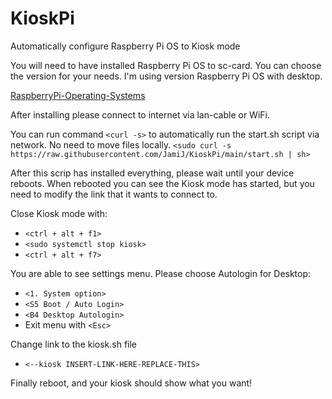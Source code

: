 # KioskPi
Automatically configure Raspberry Pi OS to Kiosk mode

You will need to have installed Raspberry Pi OS to sc-card. You can choose the version for your needs.
I'm using version Raspberry Pi OS with desktop.

[RaspberryPi-Operating-Systems](https://www.raspberrypi.org/software/operating-systems/)


After installing please connect to internet via lan-cable or WiFi.

You can run command `<curl -s>` to automatically run the start.sh script via network. No need to move files locally.
`<sudo curl -s https://raw.githubusercontent.com/JamiJ/KioskPi/main/start.sh | sh>`

After this scrip has installed everything, please wait until your device reboots.
When rebooted you can see the Kiosk mode has started, but you need to modify the link that it wants to connect to.

Close Kiosk mode with:
* `<ctrl + alt + f1>`
* `<sudo systemctl stop kiosk>`
* `<ctrl + alt + f7>`

You are able to see settings menu. Please choose Autologin for Desktop:
* `<1. System option>`
* `<S5 Boot / Auto Login>`
* `<B4 Desktop Autologin>`
* Exit menu with `<Esc>`

Change link to the kiosk.sh file
* `<--kiosk INSERT-LINK-HERE-REPLACE-THIS>`

Finally reboot, and your kiosk should show what you want!
